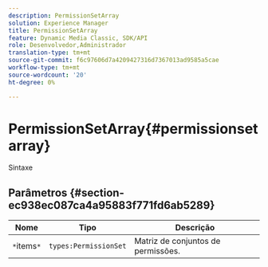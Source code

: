 ```yaml
---
description: PermissionSetArray
solution: Experience Manager
title: PermissionSetArray
feature: Dynamic Media Classic, SDK/API
role: Desenvolvedor,Administrador
translation-type: tm+mt
source-git-commit: f6c97606d7a4209427316d7367013ad9585a5cae
workflow-type: tm+mt
source-wordcount: '20'
ht-degree: 0%

---
```



# PermissionSetArray{#permissionsetarray}

Sintaxe

## Parâmetros {#section-ec938ec087ca4a95883f771fd6ab5289}

| Nome | Tipo | Descrição |
|---|---|---|
| `*`items`*` | `types:PermissionSet` | Matriz de conjuntos de permissões. |

